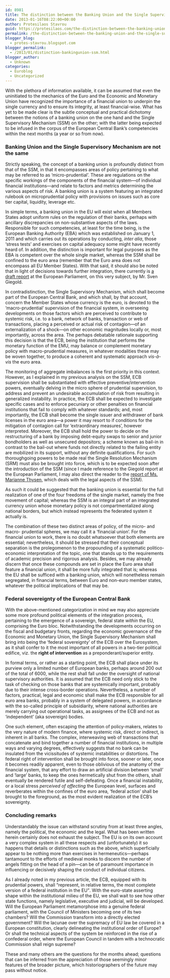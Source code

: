 ```yaml
---
id: 8981
title: The distinction between the Banking Union and the Single Supervisory Mechanism
date: 2013-01-16T08:22:00+00:00
author: Protesilaos Stavrou
guid: https://protesilaos.com/the-distinction-between-the-banking-union-and-the-single-supervisory-mechanism/
permalink: /the-distinction-between-the-banking-union-and-the-single-supervisory-mechanism/
blogger_blog:
  - protes-stavrou.blogspot.com
blogger_permalink:
  - /2013/01/distinction-bankingunion-ssm.html
blogger_author:
  - Unknown
categories:
  - Euroblog
  - Uncategorized
---
```

<div style="text-align: right;">
  <div class="separator" style="clear: both; text-align: center;">
  </div>
</div>

With the plethora of information available, it can be assumed that even the uninitiated to the mechanics of the Euro and the Economic and Monetary Union have recognized the importance of a financial union to underpin the single currency and to ensure its integrity, at least financial-wise. What has yet to be made clear is the subtle conceptual and practical dichotomy between the notions of a banking union on the one hand and the Single Supervisory Mechanism (SSM) on the other; with the latter being expected to be infused in the corpus of the European Central Bank&#8217;s competencies within the next months (a year or so from now). 

### Banking Union and the Single Supervisory Mechanism are not the same

Strictly speaking, the concept of a banking union is profoundly distinct from that of the SSM, in that it encompasses areas of policy pertaining to what may be referred to as &#8216;micro-prudential&#8217;. These are regulations on the specific workings of the components of the financial system—of individual financial institutions—and relate to factors and metrics determining the various aspects of risk. A banking union is a system featuring an integrated rulebook on microprudential policy with provisions on issues such as core tier capital, liquidity, leverage etc.<a name="more"></a>

In simple terms, a banking union in the EU will exist when all Members States adopt uniform rules on the regulation of their banks, perhaps with ancillary discrepancies on non-substantive aspects of the laws. Responsible for such competencies, at least for the time being, is the European Banking Authority (EBA) which was established on January 1, 2011 and which carries out its operations by conducting, _inter alia_, those &#8216;stress tests&#8217; and exercises on capital adequacy some might have recently heard of. In addition, the distinction is important for legal purposes as the EBA is competent over the whole single market, whereas the SSM shall be confined to the euro area (remember that the Euro area does not encompass all EU Member States). With that said, it should also be noted that in light of decisions towards further integration, there currently is <a href="http://www.europarl.europa.eu/sides/getDoc.do?pubRef=-%2f%2fEP%2f%2fNONSGML%2bCOMPARL%2bPE-497.795%2b01%2bDOC%2bPDF%2bV0%2f%2fEN" rel="nofollow" target="_blank">a draft report</a> at the European Parliament, on this very subject, by Mr. Sven Giegold.

In contradistinction, the Single Supervisory Mechanism, which shall become part of the European Central Bank, and which shall, by that account, concern the Member States whose currency is the euro, is devoted to the &#8216;macro-prudential&#8217; supervision of the financial system, in overseeing developments on those factors which are perceived to contribute to systemic risk, i.e. to a bank, network of banks, transaction or web of transactions, placing a perceived or actual risk of contagion—of an externalization of a shock—on other economic magnitudes locally or, most importantly, across the area. The perhaps debatable rationale supporting this decision is that the ECB, being the institution that performs the monetary function of the EMU, may balance or complement monetary policy with macro-prudential measures, in whatever modalities these may be woven together, to produce a coherent and systematic approach _vis-à-vis_ the euro area.

The monitoring of aggregate imbalances is the first priority in this context. However, as I explained in my previous analysis on the SSM, ECB supervision shall be substantiated with effective preventive/intervention powers, eventually delving in the micro sphere of prudential supervision, to address and prevent an undesirable accumulation of risk from resulting in generalized instability. In practice, the ECB shall be expected to investigate specific cases and to enforce pecuniary or other penalties on financial institutions that fail to comply with whatever standards; and, most importantly, the ECB shall become the single issuer and withdrawer of bank licenses in the euro area—a power it may resort to if conditions for the mitigation of contagion call for &#8216;extraordinary measures&#8217;, however interpreted. Moreover, the ECB shall hold the power to decide on the restructuring of a bank by imposing debt-equity swaps to senior and junior bondholders as well as unsecured depositors; a scheme known as bail-in in contrast to the bail-out where funds not directly related to the failing entity are mobilized in its support, without any definite qualifications. For such thoroughgoing powers to be made real the Single Resolution Mechanism (SRM) must also be brought into force, which is to be expected soon after the introduction of the SSM (since I made reference to the Giegold report at the European Parliament, I may also direct the reader to the <a href="http://www.europarl.europa.eu/sides/getDoc.do?pubRef=-%2f%2fEP%2f%2fNONSGML%2bCOMPARL%2bPE-497.794%2b01%2bDOC%2bPDF%2bV0%2f%2fEN" rel="nofollow" target="_blank">report of Ms. Marianne Thysen</a>, which deals with the legal aspects of the SSM).

As such it could be suggested that the banking union is essential for the full realization of one of the four freedoms of the single market, namely the free movement of capital; whereas the SSM is an integral part of an integrated currency union whose monetary policy is not compartmentalized along national borders, but which instead represents the federated system it actually is. 

The combination of these two distinct areas of policy, of the micro- and macro- prudential spheres, we may call it a &#8216;financial union&#8217;. For the financial union to work, there is no doubt whatsoever that both elements are essential; nevertheless, it should be stressed that their conceptual separation is the prolegomenon to the propounding of a systematic politico-economic interpretation of the topic, one that stands up to the requirements of academic precision and rigorous analysis. Besides, we may already discern that once these compounds are set in place the Euro area shall feature a financial union, it shall be more fully integrated that is; whereas the EU shall be sufficed with a banking union, which will nonetheless remain segregated, in financial terms, between Euro and non-euro member states, whatever the political implications of that may be.

### Federal sovereignty of the European Central Bank

With the above-mentioned categorization in mind we may also appreciate some more profound political elements of the integration process, pertaining to the emergence of a sovereign, federal state _within_ the EU, comprising the Euro bloc. Notwithstanding the developments occurring on the fiscal and budgetary fronts, regarding the economic governance of the Economic and Monetary Union, the Single Supervisory Mechanism shall bring into being the &#8216;federal sovereignty&#8217; of the ECB over the Eurosystem, as it shall confer to it the most important of all powers in a two-tier political edifice, viz. the **right of intervention** as a preponderant/superior entity. 

In formal terms, or rather as a starting point, the ECB shall place under its purview only a limited number of European banks, perhaps around 200 out of the total of 6000, while the rest shall fall under the oversight of national supervisory authorities. It is assumed that the ECB need only stick to the task of checking on those banks that are systemically important, probably due to their intense cross-border operations. Nevertheless, a number of factors, practical, legal and economic shall make the ECB responsible for all euro area banks, probably in a system of delegated powers, in accordance with the so-called principle of subsidiarity, where national authorities are merely carrying out operational tasks, as assignees of the ECB and not as &#8216;independent&#8217; (aka sovereign) bodies. 

One such element, often escaping the attention of policy-makers, relates to the very nature of modern finance, where systemic risk, direct or indirect, is inherent in all banks. The complex, interweaving web of transactions that concatenate and bind together a number of financial institutions, in multiple ways and varying degrees, effectively suggests that no bank can be insulated from the vicissitudes of systemic instabilities or distortions. The federal right of intervention shall be brought into force, sooner or later, once it becomes readily apparent, even to those oblivious of the anatomy of the financial system, that any effort to draw an artificial division between &#8216;small&#8217; and &#8216;large&#8217; banks, to keep the ones hermetically shut from the others, shall eventually be rendered futile and self-defeating. Once a financial instability, or a local stress _perceived of affecting_ the European level, surfaces and reverberates within the confines of the euro area, &#8216;federal action&#8217; shall be brought to the foreground, as the most evident realization of the ECB&#8217;s sovereignty.

### Concluding remarks

Understandably the issue can withstand scrutiny from at least three angles, namely the political, the economic and the legal. What has been written herein certainly does not exhaust the subject. The EU is on its own account a very complex system in all these respects and (unfortunately) it so happens that details or distinctions such as the above, which superficially appear to be nothing more than exercises in hermeneutics—perhaps tantamount to the efforts of medieval monks to discern the number of angels fitting on the head of a pin—can be of paramount importance in influencing or decisively shaping the conduct of individual citizens.

As I already noted in my previous article, the ECB, equipped with its prudential powers, shall <q>represent, in relative terms, the most complete version of a federal institution in the EU</q>. With the euro-state asserting shape within the institutional milieu of the EU, we shall wait to see how other state functions, namely legislative, executive and judicial, will be developed. Will the European Parliament metamorphose into a genuine federal parliament, with the Council of Ministers becoming one of its two chambers? Will the Commission transform into a directly elected government? Will the lacunae over the supremacy of EU law be covered in a European constitution, clearly delineating the institutional order of Europe? Or shall the technical aspects of the system be reinforced in the rise of a confederal order, where the European Council in tandem with a technocratic Commission shall reign supreme? 

These and many others are the questions for the months ahead; questions that can be inferred from the appreciation of those seemingly minor features of the broader picture, which historiographers of the future may pass without notice.